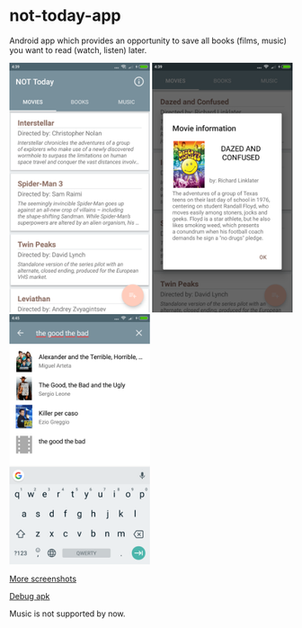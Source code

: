 # not-today-app

Android app which provides an opportunity to save all books (films, music) you want to read (watch, listen) later.

<img src="screenshots/Screenshot01.png" width="250">    <img src="screenshots/Screenshot02.png" width="250"> <img src="screenshots/Screenshot05.png" width="250">

[More screenshots](https://drive.google.com/open?id=1HHmxQhYYDOHLJpAtycBZp72feq3McPkl)

[Debug apk](https://drive.google.com/file/d/1D8e4qxfhklHq1-v1eq8B2rr6DZa1PLp2/view?usp=sharing)


Music is not supported by now. 
